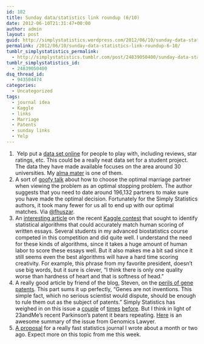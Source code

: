 ```yaml
---
id: 182
title: Sunday data/statistics link roundup (6/10)
date: 2012-06-10T21:31:47+00:00
author: admin
layout: post
guid: http://simplystatistics.wordpress.com/2012/06/10/sunday-data-statistics-link-roundup-6-10
permalink: /2012/06/10/sunday-data-statistics-link-roundup-6-10/
tumblr_simplystatistics_permalink:
  - http://simplystatistics.tumblr.com/post/24839050400/sunday-data-statistics-link-roundup-6-10
tumblr_simplystatistics_id:
  - 24839050400
dsq_thread_id:
  - 943504474
categories:
  - Uncategorized
tags:
  - journal idea
  - Kaggle
  - links
  - Marriage
  - Patents
  - sunday links
  - Yelp
---
```

  1.  Yelp put a <a href="http://www.yelp.com/academic_dataset" target="_blank">data set online</a> for people to play with, including reviews, star ratings, etc. This could be a really neat data set for a student project. The data they have made available focuses on the area around 30 universities. My <a href="http://www.washington.edu/" target="_blank">alma mater</a> is one of them. 
  2. A sort of <a href="http://fhuszar.blogspot.co.uk/2012/06/how-data-scientist-decides-when-to-get.html" target="_blank">goofy talk</a> about how to choose the optimal marriage partner when viewing the problem as an optimal stopping problem. The author suggests that you need to date around <span>196,132 partners to make sure you have made the optimal decision. Fortunately for the Simply Statistics authors, it took many fewer for us all to end up with our optimal matches. Via <a href="https://twitter.com/#!/fhuszar" target="_blank">@fhuszar</a>.</span>
  3. An <a href="http://www.nytimes.com/2012/06/10/business/essay-grading-software-as-teachers-aide-digital-domain.html?_r=1&emc=eta1" target="_blank">interesting article</a> on the recent <a href="http://www.kaggle.com/c/asap-aes" target="_blank">Kaggle contest</a> that sought to identify statistical algorithms that could accurately match human scoring of written essays. Several students in my advanced biostatistics course competed in this competition and did quite well. I understand the need for these kinds of algorithms, since it takes a huge amount of human labor to score these essays well. But it also makes me a bit sad since it still seems even the best algorithms will have a hard time scoring creativity. For example, this phrase from my favorite president, doesn&#8217;t use big words, but it sure is clever, &#8220;<span class="huge">I think there is only one quality worse than hardness of heart and that is softness of head.&#8221;</span><span><br /></span>
  4. <span class="huge">A really good article by friend of the blog, Steven, on the <a href="http://www.nature.com/clpt/journal/v91/n6/abs/clpt20126a.html" target="_blank">perils of gene patents</a>. This part sums it up perfectly, &#8220;</span><span>Genes are not inventions. This simple </span><span>fact, which no serious scientist would </span><span>dispute, should be enough to rule them </span><span>out as the subject of patents.&#8221; Simply Statistics has weighed in on this issue a <a href="http://www.nature.com/nature/journal/v484/n7394/full/484318a.html" target="_blank">couple</a> of <a href="http://simplystatistics.tumblr.com/post/14135999782/the-supreme-courts-interpretation-of-statistical" target="_blank">times</a> <a href="http://simplystatistics.tumblr.com/post/19646774024/laws-of-nature-and-the-law-of-patents-supreme-court" target="_blank">before</a>. But I think in light of 23andMe&#8217;s recent Parkinson&#8217;s patent it bears repeating. <a href="http://www.genomicslawreport.com/index.php/2012/06/01/patenting-and-personal-genomics-23andme-receives-its-first-patent-and-plenty-of-questions/" target="_blank">Here</a> is an awesome summary of the issue from Genomics Lawyer.</span>
  5. <span><a href="http://simplystatistics.tumblr.com/post/19289280474/a-proposal-for-a-really-fast-statistics-journal" target="_blank">A proposal</a> for a really fast statistics journal I wrote about a month or two ago. Expect more on this topic from me this week. </span>